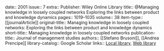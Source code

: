date:: 2001
issue:: 7
extra:: Publisher: Wiley Online Library
title:: @Managing knowledge in loosely coupled networks Exploring the links between product and knowledge dynamics
pages:: 1019–1035
volume:: 38
item-type:: [[journalArticle]]
original-title:: Managing knowledge in loosely coupled networks: Exploring the links between product and knowledge dynamics
short-title:: Managing knowledge in loosely coupled networks
publication-title:: Journal of management studies
authors:: [[Stefano Brusoni]], [[Andrea Prencipe]]
library-catalog:: Google Scholar
links:: [Local library](zotero://select/library/items/7IWV2DH6), [Web library](https://www.zotero.org/users/6520516/items/7IWV2DH6)
